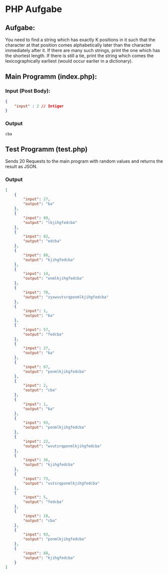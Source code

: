 # PHP Aufgabe 

## Aufgabe:

You need to find a string which has exactly K positions in it such that the character at that position comes 
alphabetically later than the character immediately after it. If there are many such strings, print the one which 
has the shortest length. If there is still a tie, print the string which comes the lexicographically earliest (would 
occur earlier in a dictionary).

## Main Programm (index.php):

### Input (Post Body):

```json
{
    "input" : 2 // Intiger
}
```
### Output

```
cba
```

## Test Programm (test.php)

Sends 20 Requests to the main program with random values and returns the result as JSON.

### Output

```json
[
    {
        "input": 27,
        "output": "ba"
    },
    {
        "input": 89,
        "output": "lkjihgfedcba"
    },
    {
        "input": 82,
        "output": "edcba"
    },
    {
        "input": 88,
        "output": "kjihgfedcba"
    },
    {
        "input": 14,
        "output": "onmlkjihgfedcba"
    },
    {
        "input": 78,
        "output": "zyxwvutsrqponmlkjihgfedcba"
    },
    {
        "input": 1,
        "output": "ba"
    },
    {
        "input": 57,
        "output": "fedcba"
    },
    {
        "input": 27,
        "output": "ba"
    },
    {
        "input": 67,
        "output": "ponmlkjihgfedcba"
    },
    {
        "input": 2,
        "output": "cba"
    },
    {
        "input": 1,
        "output": "ba"
    },
    {
        "input": 93,
        "output": "ponmlkjihgfedcba"
    },
    {
        "input": 22,
        "output": "wvutsrqponmlkjihgfedcba"
    },
    {
        "input": 36,
        "output": "kjihgfedcba"
    },
    {
        "input": 73,
        "output": "vutsrqponmlkjihgfedcba"
    },
    {
        "input": 5,
        "output": "fedcba"
    },
    {
        "input": 28,
        "output": "cba"
    },
    {
        "input": 93,
        "output": "ponmlkjihgfedcba"
    },
    {
        "input": 88,
        "output": "kjihgfedcba"
    }
]
```